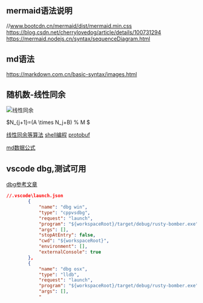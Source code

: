 mermaid语法说明
---------------

//www.bootcdn.cn/mermaid/dist/mermaid.min.css
https://blog.csdn.net/cherrylovedog/article/details/100731294
https://mermaid.nodejs.cn/syntax/sequenceDiagram.html

md语法
------
https://markdown.com.cn/basic-syntax/images.html


随机数-线性同余
--------------

![线性同余](https://pic4.zhimg.com/v2-0ae6921256f2cd094ed2fa2bbb3f1627_r.jpg)

$N_{j+1}=(A \times N_j+B) \% M $



[线性同余等算法](https://oi-wiki.org/math/number-theory/linear-equation/)
[shell编程](https://c.biancheng.net/shell/base/)
[protobuf](https://protobuf.dev/programming-guides/proto3/)

[md数据公式](https://zhuanlan.zhihu.com/p/441454622)

vscode dbg,测试可用
-------------------

[dbg参考文章](https://learnku.com/rust/t/36706)
```json
//.vscode\launch.json
        {
            "name": "dbg win",
            "type": "cppvsdbg",
            "request": "launch",
            "program": "${workspaceRoot}/target/debug/rusty-bomber.exe",
            "args": [],
            "stopAtEntry": false,
            "cwd": "${workspaceRoot}",
            "environment": [],
            "externalConsole": true
        },
        {
            "name": "dbg osx",
            "type": "lldb",
            "request": "launch",
            "program": "${workspaceRoot}/target/debug/rusty-bomber.exe",
            "args": [],
            "
```